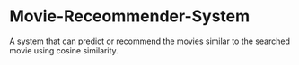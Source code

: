 # Movie-Receommender-System
A system that can predict or recommend the movies similar to the searched movie  using cosine similarity.
